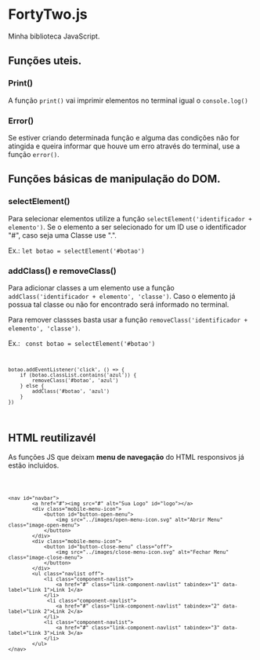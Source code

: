 # FortyTwo.js
Minha biblioteca JavaScript.

## Funções uteis.

### Print()
A função <code>print()</code> vai imprimir elementos no terminal igual o <code>console.log()</code>

### Error()
Se estiver criando determinada função e alguma das condições não for atingida e queira informar que houve um erro através do terminal, use a função <code>error()</code>.


## Funções básicas de manipulação do DOM.

### selectElement()

Para selecionar elementos utilize a função <code>selectElement('identificador + elemento')</code>. Se o elemento a ser selecionado for um ID use o identificador "#", caso seja uma Classe use ".". 

Ex.: <code>let botao = selectElement('#botao')</code>

### addClass() e removeClass()

Para adicionar classes a um elemento use a função <code>addClass('identificador + elemento', 'classe')</code>. Caso o elemento já possua tal classe ou não for encontrado será informado no terminal.  

Para remover classses basta usar a função <code>removeClass('identificador + elemento', 'classe')</code>.

Ex.: 
<code>
    const botao = selectElement('#botao')

    botao.addEventListener('click', () => {
        if (botao.classList.contains('azul')) {
            removeClass('#botao', 'azul')
        } else {
            addClass('#botao', 'azul')
        }
    })
</code>

## HTML reutilizavél

As funções JS que deixam <strong>menu de navegação</strong> do HTML responsivos já estão incluidos.

<code>

    <nav id="navbar">
            <a href="#"><img src="#" alt="Sua Logo" id="logo"></a>
            <div class="mobile-menu-icon">
                <button id="button-open-menu">
                    <img src="../images/open-menu-icon.svg" alt="Abrir Menu" class="image-open-menu">
                </button>
            </div>
            <div class="mobile-menu-icon">
                <button id="button-close-menu" class="off">
                    <img src="../images/close-menu-icon.svg" alt="Fechar Menu" class="image-close-menu">
                </button>
            </div>
            <ul class="navlist off">
                <li class="component-navlist">
                    <a href="#" class="link-component-navlist" tabindex="1" data-label="Link 1">Link 1</a>
                </li>
                 <li class="component-navlist">
                    <a href="#" class="link-component-navlist" tabindex="2" data-label="Link 2">Link 2</a>
                </li>
                <li class="component-navlist">
                    <a href="#" class="link-component-navlist" tabindex="3" data-label="Link 3">Link 3</a>
                </li>
            </ul>
    </nav>

</code>
